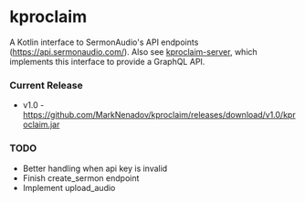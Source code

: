# kproclaim
A Kotlin interface to SermonAudio's API endpoints (https://api.sermonaudio.com/). Also see [kproclaim-server](https://github.com/MarkNenadov/kproclaim), which implements this interface to provide a GraphQL API.

### Current Release ###

* v1.0 - https://github.com/MarkNenadov/kproclaim/releases/download/v1.0/kproclaim.jar

### TODO ###
* Better handling when api key is invalid
* Finish create_sermon endpoint
* Implement upload_audio
